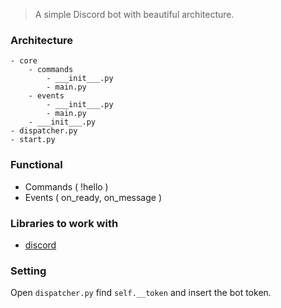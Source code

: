 > A simple Discord bot with beautiful architecture.
### Architecture ###
```
- core
    - commands
        - ___init___.py
        - main.py
    - events
        - ___init___.py
        - main.py
    - ___init___.py
- dispatcher.py
- start.py
```

### Functional ###
- Commands ( !hello )
- Events ( on_ready, on_message )

### Libraries to work with ###
- [discord](https://pypi.org/project/discord/)

### Setting ###
Open ``` dispatcher.py ``` find ``` self.__token ``` and insert the bot token.

